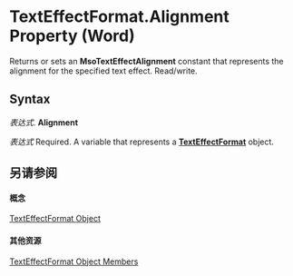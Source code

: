 
# TextEffectFormat.Alignment Property (Word)

Returns or sets an  **MsoTextEffectAlignment** constant that represents the alignment for the specified text effect. Read/write.


## Syntax

 _表达式_. **Alignment**

 _表达式_ Required. A variable that represents a **[TextEffectFormat](b274e5be-ed5b-7d63-aa4b-1d67b63e7c0b.md)** object.


## 另请参阅


#### 概念


[TextEffectFormat Object](b274e5be-ed5b-7d63-aa4b-1d67b63e7c0b.md)
#### 其他资源


[TextEffectFormat Object Members](http://msdn.microsoft.com/library/4bf3281f-19e3-f618-08ad-4b8093a25e6c%28Office.15%29.aspx)